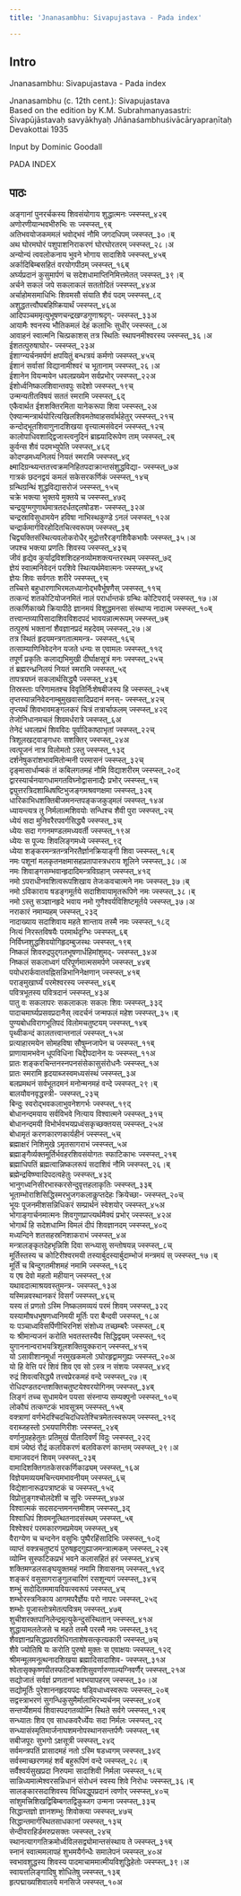 ```yaml
---
title: 'Jnanasambhu: Sivapujastava - Pada index'

---
```

## Intro
  
  
  
  
Jnanasambhu: Sivapujastava - Pada index  
  
  
  
  
  
Jnanasambhu (c. 12th cent.): Sivapujastava  
Based on the edition by K.M. Subrahmanyasastri:  
Śivapūjāstavaḥ savyākhyaḥ Jñānaśambhuśivācāryapraṇītaḥ  
Devakottai 1935  
  
  
Input by Dominic Goodall  
  
  
PADA INDEX  
  
  
  
  
  
  


## पाठः
  
  
  
  
  
  
  
अङ्गानां पुनरर्चकस्य शिवसंयोगाय शुद्धात्मनः  ज्स्स्प्स्त्_४२ब्  
अणोरणीयान्भवभीरुभिः सः  ज्स्स्प्स्त्_९ब्  
अतिभवयोजकममलं भवोद्भवं नौमि जगदधिपम्  ज्स्स्प्स्त्_३०।ब्  
अथ घोरमघोरं पशुपाशनिराकरणं घोरघोरतरम्  ज्स्स्प्स्त्_२८।अ  
अन्योन्यं त्ववलोकनाय भुवने भोगाय सादाशिवे  ज्स्स्प्स्त्_४५ब्  
अर्कादिबिम्बसहितं वरयोगपीठम्  ज्स्स्प्स्त्_१६ब्  
अर्घ्यप्रदानं कुसुमार्पणं च सदेशधामाप्तिनिमित्तमेतत्  ज्स्स्प्स्त्_३९।ब्  
अर्चने सकलं जपे सकलाकलं सततोदितं  ज्स्स्प्स्त्_४४अ  
अर्चाहोमसमाधिभिः शिवमसौ संयाति शैवं पदम्  ज्स्स्प्स्त्_८द्  
अशुद्धतत्त्वौघबहिष्क्रियार्थं  ज्स्स्प्स्त्_४६अ  
आदिपञ्चममृत्युभूषणचन्द्रखण्डगुणाश्रदृग्-  ज्स्स्प्स्त्_३३अ  
आयामैः श्वनस्य भौतिकमलं देहं कलाभिः सुधीर्  ज्स्स्प्स्त्_८अ  
आवाहनं स्वात्मनि चित्प्रकाशस् तत्र स्थितिः स्थापनमीश्वरस्य  ज्स्स्प्स्त्_३६।अ  
ईशतत्पुरुषाघोर-  ज्स्स्प्स्त्_२३अ  
ईशाग्न्यर्चनमर्पणं क्षपयितुं बन्धत्रयं कर्मणो  ज्स्स्प्स्त्_४५च्  
ईशानं सर्वासां विद्यानामीश्वरं च भूतानाम्  ज्स्स्प्स्त्_२६।अ  
ईशानेन वियन्मयेन धवलप्रख्येन सर्वप्रभोर्  ज्स्स्प्स्त्_२२अ  
ईशोर्ध्वनिष्कलशिवान्तवपुः सदेशो  ज्स्स्प्स्त्_१९च्  
उन्मन्यतीतविषयं सततं स्मरामि  ज्स्स्प्स्त्_६द्  
एकैवार्थत ईशशक्तिरमिता यानेकरूपा शिवा  ज्स्स्प्स्त्_२अ  
ऐक्यान्मन्त्रार्थयोरित्यखिलशिवमतेष्वाहसर्वार्थहेतुर्  ज्स्स्प्स्त्_२१च्  
कन्दोद्भूतशिवाणुनादशिखया वृत्त्यात्मसंवेदनं  ज्स्स्प्स्त्_१२च्  
कालोपाधिवशाद्द्विजास्त्वनुदिनं ब्राह्म्यादिरूपेण ताम्  ज्स्स्प्स्त्_२ब्  
कुर्वन्स शैवं पदमभ्युपेति  ज्स्स्प्स्त्_४६द्  
कोदण्डमध्यनिलयं नियतं स्मरामि  ज्स्स्प्स्त्_४द्  
क्ष्मादिग्रन्थ्यन्ततत्त्वक्रमनिहितपदाक्रान्तसंशुद्धविद्या-  ज्स्स्प्स्त्_७अ  
गात्रकं छदनद्वयं कमलं सकेसरकर्णिकं  ज्स्स्प्स्त्_१४च्  
ग्रन्थिग्रन्थिं शुद्धविद्यासरोजं  ज्स्स्प्स्त्_१५च्  
चक्रे भक्त्या भुक्तये मुक्तये च  ज्स्स्प्स्त्_४७द्  
चन्द्रयुग्मगुणार्थमात्रतदर्धतद्दलषोडश-  ज्स्स्प्स्त्_३२अ  
चन्द्रस्राविसुधामयेन हविषा नाभिस्थकुण्डे ऽनलं  ज्स्स्प्स्त्_१२अ  
चन्द्रार्कमार्गविरहोदितचित्स्वरूपम्  ज्स्स्प्स्त्_३ब्  
चिद्व्यक्तिसंस्थित्यवलोकरोधैर् मुद्रोत्तरैरङ्गशिवैकभावैः  ज्स्स्प्स्त्_३५।अ  
जपश्च भक्त्या प्रणतिः शिवस्य  ज्स्स्प्स्त्_४३च्  
जीवं हृद्येव कुर्याद्रविशशिदहनव्योमशक्त्यन्तरस्थम्  ज्स्स्प्स्त्_७द्  
ज्ञेयं स्वात्मनिवेदनं परशिवे स्थित्यर्थमेवात्मनः  ज्स्स्प्स्त्_४५द्  
ज्ञेयः शिवः सर्वगतः शरीरे  ज्स्स्प्स्त्_९च्  
तच्चित्ते बहुधारणाभिरमलध्यानोद्भवैर्भूषणैस्  ज्स्स्प्स्त्_११च्  
तत्कन्दं शतकोटियोजनमितं नालं परार्धान्तकं ग्रन्थिः कोटिपरार्द्  ज्स्स्प्स्त्_१७।अ  
तत्कर्णिकाख्ये क्रियापीठे ज्ञानमयं विशुद्धमनसा संस्थाप्य नादात्म  ज्स्स्प्स्त्_१०ब्  
तत्त्वान्तव्यापिसादाशिवविशदपदं भावयन्नात्मरूपम्  ज्स्स्प्स्त्_७ब्  
तत्पुरुषं भक्तानां शैवज्ञानप्रदं महदेवम्  ज्स्स्प्स्त्_२७।अ  
तत्र स्थितं हृदयमन्त्रगतात्ममन्त्र-  ज्स्स्प्स्त्_१६च्  
तत्साम्याणिनिवेदनेन यजते धन्यः स एवामलः  ज्स्स्प्स्त्_११द्  
तपूर्णं प्रकृतिः कलाद्यभिमुखी दीर्घाक्षसूत्रं मनः  ज्स्स्प्स्त्_२५च्  
तं ब्रह्मरन्ध्रनिलयं नियतं स्मरामि  ज्स्स्प्स्त्_५द्  
तापत्रयघ्नं सकलार्थसिद्ध्यै  ज्स्स्प्स्त्_४३ब्  
तिस्रस्ताः परिणामतश्च विवृतिर्निःशेषबीजस्य हि  ज्स्स्प्स्त्_२५ब्  
तृप्तस्यान्ननिवेदनाम्बुमुखवासादिप्रदानं मनस्-  ज्स्स्प्स्त्_४२च्  
तृप्त्यर्थं शिवभावमङ्गलकरं चित्रं तत्रार्चाफलम्  ज्स्स्प्स्त्_४२द्  
तेजोनिधानमचलं शिवमर्धरात्रे  ज्स्स्प्स्त्_६अ  
तेनेदं धवलप्रभं शिवविदः पूर्वादिकाष्ठाभृतां  ज्स्स्प्स्त्_२२च्  
त्रिशूलखट्वाङ्गधरः सशक्तिर्  ज्स्स्प्स्त्_२४अ  
त्वत्पूजनं नात्र विलोमतो ऽस्तु  ज्स्स्प्स्त्_१३द्  
दर्शनेषुकरांशभावमितोन्मनी परमासनं  ज्स्स्प्स्त्_३२च्  
दृङ्मासार्धाम्बकं तं कबिलगतमहं नौमि विद्याशरीरम्  ज्स्स्प्स्त्_२०द्  
द्वारस्यार्चनयागधामगतविघ्नोद्वासनाद्यैः प्रभोर्  ज्स्स्प्स्त्_१च्  
द्व्युत्तरत्रिदशाब्धिषष्टिभुजङ्गमश्रवणक्षमा  ज्स्स्प्स्त्_३२ब्  
धारिकाभिधशक्तिबीजमनन्तपङ्कजकुड्मलं  ज्स्स्प्स्त्_१४अ  
ध्यायन्त्यत्र तु निर्मलात्मशिवयोः सन्धिश्च शैवी पुरा  ज्स्स्प्स्त्_२च्  
ध्येयं सदा मुनिवरैरपवर्गसिद्ध्यै  ज्स्स्प्स्त्_३च्  
ध्येयः सदा गगनमण्डलमध्यवर्ती  ज्स्स्प्स्त्_१९अ  
ध्येयः स पूज्यः शिवलिङ्गमध्ये  ज्स्स्प्स्त्_९द्  
ध्येया शङ्करमन्त्रतन्त्रनिरतैर्ज्ञानक्रियाङ्गी शिवा  ज्स्स्प्स्त्_१८ब्  
नमः पशूनां मलकृतनक्षमासहप्रतापास्त्रधराय शूलिने  ज्स्स्प्स्त्_३८।अ  
नमः शिवाङ्गसम्भवान्हृदादिमन्त्रविग्रहान्  ज्स्स्प्स्त्_४१द्  
नमो ऽपराधीनवशित्वरूपशिखाय तेजःकवचात्मने नमः  ज्स्स्प्स्त्_३७।ब्  
नमो ऽविकाराय षडङ्गमूर्तये सदाशिवायामृतरूपिणे नमः  ज्स्स्प्स्त्_३८।ब्  
नमो ऽस्तु सञ्ज्ञानहृदे भवाय नमो गुणैश्वर्यविशिष्टमूर्तये  ज्स्स्प्स्त्_३७।अ  
नराकारं नमाम्यहम्  ज्स्स्प्स्त्_२३द्  
नादाख्याय सदाशिवाय महते शान्ताय तस्मै नमः  ज्स्स्प्स्त्_१८द्  
नित्यं निरस्तविषयैः परमार्थदृग्भिः  ज्स्स्प्स्त्_६ब्  
निर्विघ्नशुद्धशिवयोगिहृदम्बुजस्थः  ज्स्स्प्स्त्_१९ब्  
निष्कलं शिवरुद्रपुद्गलभूषणार्धहिमांशुमद्-  ज्स्स्प्स्त्_३४अ  
निष्कलं सकलाध्वगं परिपूर्णमात्मसमर्पणे  ज्स्स्प्स्त्_४४ब्  
पयोधरार्कवातवह्निसन्निभानिनेक्षणान्  ज्स्स्प्स्त्_४१ब्  
पराङ्मुखार्घ्यं परमेश्वरस्य  ज्स्स्प्स्त्_४६ब्  
पवित्रभूतस्य पवित्रदानं  ज्स्स्प्स्त्_४३अ  
पातु वः सकलापरः सकलाकलः सकलः शिवः  ज्स्स्प्स्त्_३३द्  
पादाचमार्घ्यप्रसवप्रदानैस् त्वदर्चनं जन्मफलं महेश  ज्स्स्प्स्त्_३५।ब्  
पुण्यबोधविरागभूतिपदं विलोमचतुष्टयम्  ज्स्स्प्स्त्_१४ब्  
पृथ्वीकन्दं कालतत्त्वान्तनालं  ज्स्स्प्स्त्_१५अ  
प्रत्याहारमयेन सोमहविषा सौषुम्नजापेन च  ज्स्स्प्स्त्_११ब्  
प्राणायामभवेन धूपविधिना चिद्दीपदानेन यः  ज्स्स्प्स्त्_११अ  
प्रातः शङ्करचिन्तनस्नपनसंसेकासुसंरोधनैः  ज्स्स्प्स्त्_१अ  
प्रातः स्मरामि हृदयाब्जस्वमध्यसंस्थं  ज्स्स्प्स्त्_३अ  
बलप्रमथनं सर्वभूतदमनं मनोन्मनमहं वन्दे  ज्स्स्प्स्त्_२९।ब्  
बालयौवनवृद्धस्त्री-  ज्स्स्प्स्त्_२३च्  
बिन्दुः स्वरोद्भवकलाभुवनेशगर्भः  ज्स्स्प्स्त्_१९द्  
बोधानन्दमयाय सर्वविभवे नित्याय विश्वात्मने  ज्स्स्प्स्त्_३१च्  
बोधानन्दमयी विभोर्भवभयप्रध्वंसकृच्छक्तयस्  ज्स्स्प्स्त्_२५अ  
बोधामृतं करणकारणकार्यहीनं  ज्स्स्प्स्त्_५च्  
ब्रह्माक्षरं निशिमुखे ऽमृतसागराभं  ज्स्स्प्स्त्_५अ  
ब्रह्माङ्गैर्व्यक्तमूर्तिर्भवहरशिवसंयोगतः स्फाटिकाभः  ज्स्स्प्स्त्_२१ब्  
ब्रह्माधिपतिं ब्रह्मत्वान्निष्कलरूपं सदाशिवं नौमि  ज्स्स्प्स्त्_२६।ब्  
ब्रह्मेन्द्रविष्ण्वादिपदत्वहेतुः  ज्स्स्प्स्त्_४३द्  
भानुगध्वनिसीरभास्करसेन्दुवृत्तहलाकृतिः  ज्स्स्प्स्त्_३३ब्  
भूताम्भोराशिसिद्धिस्मरभुजगकलाकॢप्तदेहः क्रियेच्छा-  ज्स्स्प्स्त्_२०च्  
भूयः पूजनमीशसन्निधिकरं सम्प्रार्थनं स्वेशयोर्  ज्स्स्प्स्त्_४५अ  
भोगाङ्गार्चनमात्मनः शिवगुणप्राप्त्यर्थमैक्यं प्रभोर्  ज्स्स्प्स्त्_४२अ  
भोगार्थं हि सदेशधाम्नि विमलं दीपं शिवज्ञानदम्  ज्स्स्प्स्त्_४०द्  
मध्यन्दिने शतसहस्रनिशाकराभं  ज्स्स्प्स्त्_४अ  
मन्त्रालङ्कृतदेहभृन्निशि दिवा सन्ध्यासु सन्तोषयन्न्  ज्स्स्प्स्त्_८च्  
मूर्तिस्तस्य च कोटिरीश्वरमयी तस्यार्बुदस्यार्बुदाम्भोजं मन्त्रमयं स्  ज्स्स्प्स्त्_१७।ब्  
मूर्तिं च बिन्दुगतमीशमहं नमामि  ज्स्स्प्स्त्_१६द्  
य एष देवो महतो महीयान्  ज्स्स्प्स्त्_९अ  
यथावदात्माश्रयवस्तुमन्त्र-  ज्स्स्प्स्त्_१३अ  
यस्मिन्नवस्थानकरं विसर्गं  ज्स्स्प्स्त्_४६च्  
यस्य तं प्रणतो ऽस्मि निष्कलमव्ययं परमं शिवम्  ज्स्स्प्स्त्_३२द्  
यस्यामौषधभूषणध्वनिमयी मूर्तिः परा बैन्दवी  ज्स्स्प्स्त्_१८अ  
यः पञ्चाध्वविसर्पिणीभिरनिशं संशोध्य तच्छम्बरैः  ज्स्स्प्स्त्_८ब्  
यः श्रीमान्यजनं करोति भवतस्तस्यैव सिद्धिद्वयम्  ज्स्स्प्स्त्_१द्  
युगाननान्वराभयत्रिशूलशक्तियुक्करान्  ज्स्स्प्स्त्_४१च्  
यो ऽसावीशानमूर्धा नरमुखकमलो ऽघोरहृद्वामगुह्यः  ज्स्स्प्स्त्_२०अ  
यो हि वेत्ति परं शिवं शिव एव सो ऽस्त्र न संशयः  ज्स्स्प्स्त्_४४द्  
रुद्रं शिवत्वसिद्ध्यै तत्त्वप्रेरकमहं वन्दे  ज्स्स्प्स्त्_२७।ब्  
रोधिदण्डतदन्तशक्तिचतुष्टयेश्वरयोगिनम्  ज्स्स्प्स्त्_३४ब्  
लिङ्गं तच्च सुधामयेन पयसा संस्नाप्य सम्यक्पुनो  ज्स्स्प्स्त्_१०च्  
लोकौघं तत्कण्टकं भावसूत्रम्  ज्स्स्प्स्त्_१५ब्  
वक्त्राणां वर्णभेदश्चिदचिदधिपतेश्चित्रमेतत्स्वरूपम्  ज्स्स्प्स्त्_२१द्  
वराब्जहस्तो ऽभयपाणिरीशः  ज्स्स्प्स्त्_२४ब्  
वर्णानुग्रहहेतुतः प्रतिमुखं पीतादिवर्णं विदुः  ज्स्स्प्स्त्_२२द्  
वामं ज्येष्ठं रौद्रं कलविकरणं बलविकरणं कान्तम्  ज्स्स्प्स्त्_२९।अ  
वामाजवदनं शिवम्  ज्स्स्प्स्त्_२३ब्  
वामादिशक्तिगतकेसरकर्णिकाढ्यम्  ज्स्स्प्स्त्_१६अ  
विज्ञेयमव्ययमचिन्त्यमभावनीयम्  ज्स्स्प्स्त्_६च्  
विद्येशानारूढपत्राष्टकं च  ज्स्स्प्स्त्_१५द्  
विप्रोत्तुङ्गश्चोलदेशी च सूरिः  ज्स्स्प्स्त्_४७अ  
विश्वात्मकं सदसदन्तमनन्तमीशम्  ज्स्स्प्स्त्_३द्  
विश्वाधिपं शिवमनूत्थितनादसंस्थम्  ज्स्स्प्स्त्_५ब्  
विश्वेश्वरं परमकारणमप्रमेयम्  ज्स्स्प्स्त्_४ब्  
वैराग्येण च चन्दनेन वसुभिः पुष्पैरहिंसादिभिः  ज्स्स्प्स्त्_१०द्  
व्याप्तं वक्त्रचतुष्टयं पुरुषहृद्गुह्याजमन्त्रात्मकम्  ज्स्स्प्स्त्_२२ब्  
व्योम्नि सुस्फटिकप्रभं भवने कलासहितं हरं  ज्स्स्प्स्त्_४४च्  
शक्तिमण्डलसङ्घयुक्तमहं नमामि शिवासनम्  ज्स्स्प्स्त्_१४द्  
शङ्करं वसुसागराङ्गुलचारिणं रसशून्यगं  ज्स्स्प्स्त्_३४च्  
शम्भुं सदोदितममायवियत्स्वरूपं  ज्स्स्प्स्त्_४च्  
शम्भोरस्त्रनिकाय आगमपरैर्ज्ञेयः परो नापरः  ज्स्स्प्स्त्_२५द्  
शम्भोः पूजास्तोत्रमेतत्पवित्रम्  ज्स्स्प्स्त्_४७ब्  
शुचीशरक्तपानिलेन्द्रमृत्युकेन्दुसंस्थितान्  ज्स्स्प्स्त्_४१अ  
शुद्धायामलतेजसे च महते तस्मै परस्मै नमः  ज्स्स्प्स्त्_३१द्  
शैवज्ञानप्रसिद्धप्रवरविधिगताशेषसत्कृत्यकारी  ज्स्स्प्स्त्_७च्  
शैवे ज्योतिषि यः करोति पुरुषो मुक्तः स एवाक्षयः  ज्स्स्प्स्त्_१२द्  
श्रीमन्मूलमनूत्थनादशिखया ब्रह्मादिसादाशिव-  ज्स्स्प्स्त्_३१अ  
श्वेतासृक्कृष्णपीतस्फटिकशशिसुवर्णारुणाल्यग्निवर्णैर्  ज्स्स्प्स्त्_२१अ  
सद्योजातं सर्वज्ञं प्रणतानां भवभयापहरम्  ज्स्स्प्स्त्_३०।अ  
सद्योमूर्तिः पुरेशाननहृदयपदः षड्विधाध्वस्वरूपः  ज्स्स्प्स्त्_२०ब्  
सद्वस्त्राभरणं सुगन्धिकुसुमैर्मालाभिरभ्यर्चनम्  ज्स्स्प्स्त्_४०ब्  
सन्तर्प्येशमयं शिवास्पदगतव्योम्नि स्थिते सर्वगे  ज्स्स्प्स्त्_१२ब्  
सन्ध्यातः शिव एव साधकवरैर्ध्येयः सदा निर्मलः  ज्स्स्प्स्त्_२द्  
सन्ध्यासंस्मृतिमार्जनाघशमनोपस्थानसन्तर्पणैः  ज्स्स्प्स्त्_१ब्  
सबीजपूरः सुभगो ऽक्षसूत्री  ज्स्स्प्स्त्_२४द्  
सर्वमन्त्रपतिं प्रासादमहं नतो ऽस्मि षडध्वगम्  ज्स्स्प्स्त्_३४द्  
सर्वस्माच्छरणमहं शर्वं बहुरूपिणं वन्दे  ज्स्स्प्स्त्_२८।ब्  
सर्वैश्वर्यसुखप्रदा निरुपमा सादाशिवी निर्मला  ज्स्स्प्स्त्_१८च्  
सान्निध्यमात्मेश्वरसन्निधानं संरोधनं स्वस्य शिवे निरोधः  ज्स्स्प्स्त्_३६।ब्  
सालङ्कारसदाशिवस्य विधिवद्धूपप्रदानं त्वणोर्  ज्स्स्प्स्त्_४०च्  
सांशुमत्त्रिशिखद्विबिम्बगतद्विकुब्जग उन्मना  ज्स्स्प्स्त्_३३च्  
सिद्धान्तज्ञो ज्ञानशम्भुः शिवोक्त्या  ज्स्स्प्स्त्_४७च्  
सिद्धान्तमार्गस्थितसाधकानां  ज्स्स्प्स्त्_१३च्  
सेन्दीवराहिर्डमरुप्रसक्तः  ज्स्स्प्स्त्_२४च्  
स्थानत्यागगतिक्रमोर्ध्वविलसद्व्योमान्तसंस्थाय ते  ज्स्स्प्स्त्_३१ब्  
स्नानं स्वात्ममलापहं शुभमयैर्गन्धैः समालेपनं  ज्स्स्प्स्त्_४०अ  
स्वभावशुद्धस्य शिवस्य पादमाचाममात्मीयविशुद्धिहेतोः  ज्स्स्प्स्त्_३९।अ  
स्वायत्तलिङ्गादिषु शोधितेषु  ज्स्स्प्स्त्_१३ब्  
हृत्पद्माख्यशिवालये मनसिजे  ज्स्स्प्स्त्_१०अ  
  
  
  
